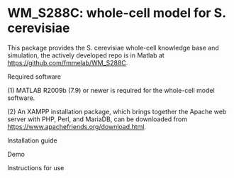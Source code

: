 # WM_S288C: whole-cell model for S. cerevisiae
This package provides the S. cerevisiae whole-cell knowledge base and simulation, the actively developed repo is in Matlab at https://github.com/fmmelab/WM_S288C.

Required software

(1) MATLAB R2009b (7.9) or newer is required for the whole-cell model software.

(2) An XAMPP installation package, which brings together the Apache web server with PHP, Perl, and MariaDB, can be downloaded from https://www.apachefriends.org/download.html.

Installation guide




Demo


Instructions for use
